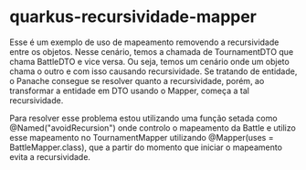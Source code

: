 # quarkus-recursividade-mapper

Esse é um exemplo de uso de mapeamento removendo a recursividade entre os objetos.
Nesse cenário, temos a chamada de TournamentDTO que chama BattleDTO e vice versa.
Ou seja, temos um cenário onde um objeto chama o outro e com isso causando recursividade.
Se tratando de entidade, o Panache consegue se resolver quanto a recursividade, porém, ao transformar a entidade em DTO usando o Mapper, começa a tal recursividade.

Para resolver esse problema estou utilizando uma função setada como @Named("avoidRecursion") onde controlo o mapeamento da Battle e utilizo esse mapeamento no TournamentMapper utilizando @Mapper(uses = BattleMapper.class), que a partir do momento que iniciar o mapeamento evita a recursividade.
